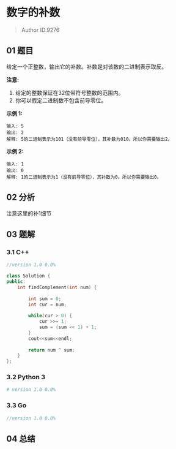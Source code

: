 # 数字的补数
> Author ID.9276

## 01 题目

给定一个正整数，输出它的补数。补数是对该数的二进制表示取反。

**注意:**

1. 给定的整数保证在32位带符号整数的范围内。
2. 你可以假定二进制数不包含前导零位。

**示例 1:**

```
输入: 5
输出: 2
解释: 5的二进制表示为101（没有前导零位），其补数为010。所以你需要输出2。
```

**示例 2:**

```
输入: 1
输出: 0
解释: 1的二进制表示为1（没有前导零位），其补数为0。所以你需要输出0。
```

## 02 分析

注意这里的补1细节

## 03 题解

### 3.1 C++

```c++
//version 1.0 0.0%

class Solution {
public:
    int findComplement(int num) {
        
        int sum = 0;
        int cur = num;
        
        while(cur > 0) {
            cur >>= 1;
            sum = (sum << 1) + 1;
        }
        cout<<sum<<endl;
        
        return num ^ sum;
    }
};
```

### 3.2 Python 3

```python
# version 1.0 0.0%

```

### 3.3 Go

```Go
//version 1.0 0.0%

```



## 04 总结

